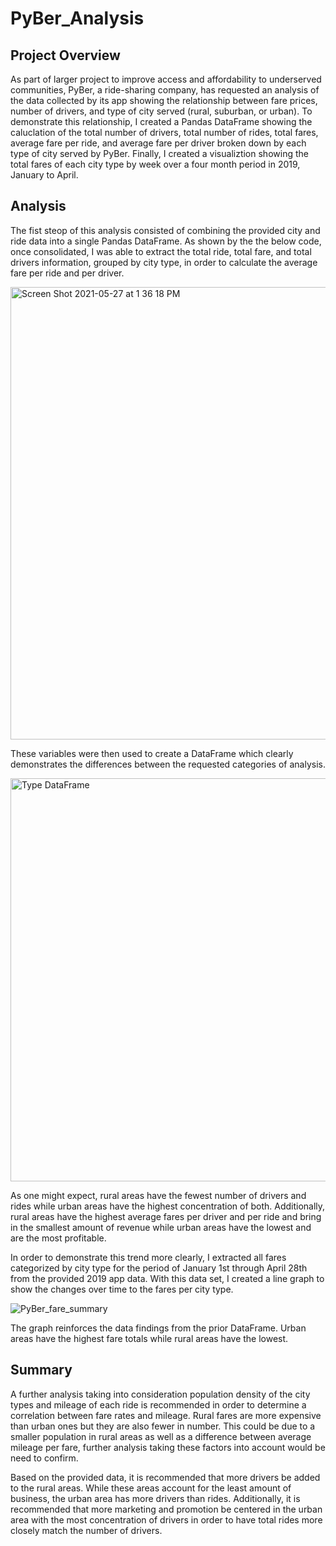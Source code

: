 # PyBer_Analysis

## Project Overview

As part of larger project to improve access and affordability to underserved communities, PyBer, a ride-sharing company, has requested an analysis of the data collected by its app showing the relationship between fare prices, number of drivers, and type of city served (rural, suburban, or urban). To demonstrate this relationship, I created a Pandas DataFrame showing the caluclation of the total number of drivers, total number of rides, total fares, average fare per ride, and average fare per driver broken down by each type of city served by PyBer. Finally, I created a visualiztion showing the total fares of each city type by week over a four month period in 2019, January to April.

## Analysis

The fist steop of this analysis consisted of combining the provided city and ride data into a single Pandas DataFrame. As shown by the the below code, once consolidated, I was able to extract the total ride, total fare, and total drivers information, grouped by city type, in order to calculate the average fare per ride and per driver.

<img width="724" alt="Screen Shot 2021-05-27 at 1 36 18 PM" src="https://user-images.githubusercontent.com/82982901/119871736-bef3a880-bef0-11eb-98c9-dd693af699a6.png">

These variables were then used to create a DataFrame which clearly demonstrates the differences between the requested categories of analysis.

<img width="645" alt="Type DataFrame" src="https://user-images.githubusercontent.com/82982901/119872137-21e53f80-bef1-11eb-9849-b324e22ea65c.png">

As one might expect, rural areas have the fewest number of drivers and rides while urban areas have the highest concentration of both. Additionally, rural areas have the highest average fares per driver and per ride and bring in the smallest amount of revenue while urban areas have the lowest and are the most profitable.

In order to demonstrate this trend more clearly, I extracted all fares categorized by city type for the period of January 1st through April 28th from the provided 2019 app data. With this data set, I created a line graph to show the changes over time to the fares per city type.

![PyBer_fare_summary](https://user-images.githubusercontent.com/82982901/119873268-5e656b00-bef2-11eb-9963-ade6a2417164.png)

The graph reinforces the data findings from the prior DataFrame. Urban areas have the highest fare totals while rural areas have the lowest.


## Summary

A further analysis taking into consideration population density of the city types and mileage of each ride is recommended in order to determine a correlation between fare rates and mileage. Rural fares are more expensive than urban ones but they are also fewer in number. This could be due to a smaller population in rural areas as well as a difference between average mileage per fare, further analysis taking these factors into account would be need to confirm.

Based on the provided data, it is recommended that more drivers be added to the rural areas. While these areas account for the least amount of business, the urban area has more drivers than rides. Additionally, it is recommended that more marketing and promotion be centered in the urban area with the most concentration of drivers in order to have total rides more closely match the number of drivers. 
